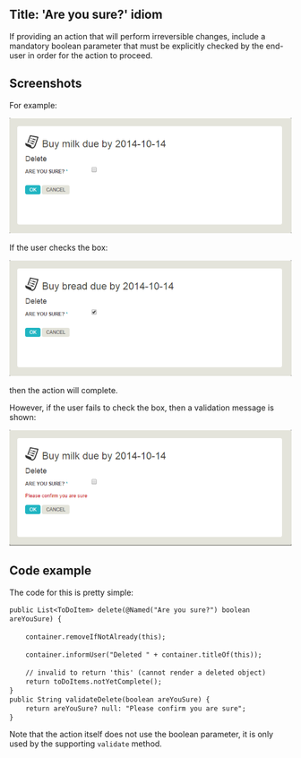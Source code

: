 Title: 'Are you sure?' idiom
----------

[//]: # (content copied to _user-guide_xxx)

[//]: # (content copied to user-guide_how-tos_tips-n-tricks_are-you-sure)

If providing an action that will perform irreversible changes, include a
mandatory boolean parameter that must be explicitly checked by the end-user
in order for the action to proceed.

## Screenshots

For example:

<img src="images/are-you-sure.png"/>

If the user checks the box:

<img src="images/are-you-sure-happy-case.png"/>

then the action will complete.

However, if the user fails to check the box, then a validation message is shown:

<img src="images/are-you-sure-sad-case.png"/>

## Code example

The code for this is pretty simple:

    public List<ToDoItem> delete(@Named("Are you sure?") boolean areYouSure) {
        
        container.removeIfNotAlready(this);

        container.informUser("Deleted " + container.titleOf(this));
        
        // invalid to return 'this' (cannot render a deleted object)
        return toDoItems.notYetComplete(); 
    }
    public String validateDelete(boolean areYouSure) {
        return areYouSure? null: "Please confirm you are sure";
    }

Note that the action itself does not use the boolean parameter, it is only
used by the supporting `validate` method.